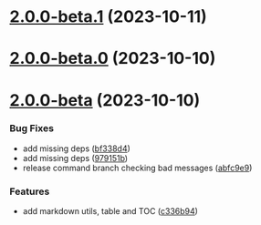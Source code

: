 # [2.0.0-beta.1](https://github.com/herveperchec/readme-generator/compare/v2.0.0-beta.0...v2.0.0-beta.1) (2023-10-11)



# [2.0.0-beta.0](https://github.com/herveperchec/readme-generator/compare/v2.0.0-beta...v2.0.0-beta.0) (2023-10-10)



# [2.0.0-beta](https://github.com/herveperchec/readme-generator/compare/v1.0.4...v2.0.0-beta) (2023-10-10)


### Bug Fixes

* add missing deps ([bf338d4](https://github.com/herveperchec/readme-generator/commit/bf338d44b1f3c4b2b0e3fc938483ac5bfe79fbb1))
* add missing deps ([979151b](https://github.com/herveperchec/readme-generator/commit/979151b36d8009429c60ea2aab99a5c7bcb56d4c))
* release command branch checking bad messages ([abfc9e9](https://github.com/herveperchec/readme-generator/commit/abfc9e99618331c5603b45382b4b1ee4121362c2))


### Features

* add markdown utils, table and TOC ([c336b94](https://github.com/herveperchec/readme-generator/commit/c336b9484dc1e9efb6aeb87981faf3f6f27c8e8a))



